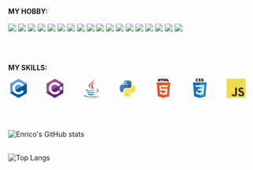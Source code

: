 **MY HOBBY:**
<br></br>
<img src ="https://img.shields.io/badge/Apple-000000.svg?style=for-the-badge&logo=Apple&logoColor=white">
<img src ="https://img.shields.io/badge/Bungie-0075BB.svg?style=for-the-badge&logo=Bungie&logoColor=white">
<img src ="https://img.shields.io/badge/Spotify-1DB954.svg?style=for-the-badge&logo=Spotify&logoColor=white">
<img src ="https://img.shields.io/badge/Nike-111111.svg?style=for-the-badge&logo=Nike&logoColor=white">
<img src ="https://img.shields.io/badge/Jordan-000000.svg?style=for-the-badge&logo=Jordan&logoColor=white">
<img src ="https://img.shields.io/badge/Amazon-FF9900.svg?style=for-the-badge&logo=Amazon&logoColor=white">
<img src ="https://img.shields.io/badge/Logitech%20G-00B8FC.svg?style=for-the-badge&logo=Logitech-G&logoColor=white">
<img src ="https://img.shields.io/badge/Corsair-000000.svg?style=for-the-badge&logo=Corsair&logoColor=white">
<img src ="https://img.shields.io/badge/MSI-FF0000.svg?style=for-the-badge&logo=MSI&logoColor=white">
<img src ="https://img.shields.io/badge/Cooler%20Master-1E1E28.svg?style=for-the-badge&logo=Cooler-Master&logoColor=white">
<img src ="https://img.shields.io/badge/NVIDIA-76B900.svg?style=for-the-badge&logo=NVIDIA&logoColor=white">
<img src ="https://img.shields.io/badge/ASUS-000000.svg?style=for-the-badge&logo=ASUS&logoColor=white">
<img src ="https://img.shields.io/badge/AMD-ED1C24.svg?style=for-the-badge&logo=AMD&logoColor=white">
<img src ="https://img.shields.io/badge/Yamaha%20Motor%20Corporation-E60012.svg?style=for-the-badge&logo=Yamaha-Motor-Corporation&logoColor=white">
<img src ="https://img.shields.io/badge/WhatsApp-25D366.svg?style=for-the-badge&logo=WhatsApp&logoColor=white">
<img src ="https://img.shields.io/badge/YouTube-FF0000.svg?style=for-the-badge&logo=YouTube&logoColor=white">
<img src ="https://img.shields.io/badge/Instagram-E4405F.svg?style=for-the-badge&logo=Instagram&logoColor=white">
<img src ="https://img.shields.io/badge/TikTok-000000.svg?style=for-the-badge&logo=TikTok&logoColor=white">


<br></br>
<!--0d1117  color background default--> 
**MY SKILLS:**
<p style="display: flex; gap: 15px; justify-content: center; align-items: center;">
  <!-- C --> 
  <a href="https://en.cppreference.com/w/c" target="_blank" rel="noreferrer" style="border: none; outline: none;">
  <img src="https://raw.githubusercontent.com/devicons/devicon/master/icons/c/c-original.svg" alt="C" width="40" height="40"/></a>&nbsp;
  <!-- C# -->
  <a href="https://learn.microsoft.com/en-us/dotnet/csharp/" target="_blank" rel="noreferrer" style="border: none; outline: none;">
    <img src="https://raw.githubusercontent.com/devicons/devicon/master/icons/csharp/csharp-original.svg" alt="C#" width="40" height="40" /></a>&nbsp;
  <!-- Java -->
  <a href="https://docs.oracle.com/javase/8/docs/" target="_blank" rel="noreferrer" style="border: none; outline: none;">
    <img src="https://raw.githubusercontent.com/devicons/devicon/master/icons/java/java-original.svg" alt="Java" width="40" height="40" /></a>&nbsp;
  <!-- Python -->
  <a href="https://docs.python.org/3/" target="_blank" rel="noreferrer" style="border: none; outline: none;">
    <img src="https://raw.githubusercontent.com/devicons/devicon/master/icons/python/python-original.svg" alt="Python" width="40" height="40" /></a>&nbsp;
  <!-- HTML -->
  <a href="https://developer.mozilla.org/en-US/docs/Web/HTML" target="_blank" rel="noreferrer" style="border: none; outline: none;">
    <img src="https://raw.githubusercontent.com/devicons/devicon/master/icons/html5/html5-original-wordmark.svg" alt="HTML" width="40" height="40" /></a>&nbsp;
  <!-- CSS -->
  <a href="https://developer.mozilla.org/en-US/docs/Web/CSS" target="_blank" rel="noreferrer" style="border: none; outline: none;">
    <img src="https://raw.githubusercontent.com/devicons/devicon/master/icons/css3/css3-original-wordmark.svg" alt="CSS" width="40" height="40" /></a>&nbsp;
  <!-- JavaScript -->
  <a href="https://developer.mozilla.org/en-US/docs/Web/JavaScript" target="_blank" rel="noreferrer" style="border: none; outline: none;">
    <img src="https://raw.githubusercontent.com/devicons/devicon/master/icons/javascript/javascript-original.svg" alt="JavaScript" width="40" height="40" /></a>&nbsp;
</p>

<br></br>

![Enrico's GitHub stats](https://github-readme-stats.vercel.app/api?username=Enrico-github&theme=cobalt&bg_color=000000)
<br></br>

![Top Langs](https://github-readme-stats.vercel.app/api/top-langs/?username=Enrico-github&size_weight=0.5&count_weight=0.5&bg_color=000000)

<br></br>

<!--snake todo-->
